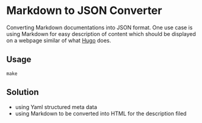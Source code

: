 # Markdown to JSON Converter

Converting Markdown documentations into JSON format.
One use case is using Markdown for easy description
of content which should be displayed on a webpage similar of what [Hugo]() does.

## Usage

```
make
```

## Solution

- using Yaml structured meta data
- using Markdown to be converted into HTML for the description filed
